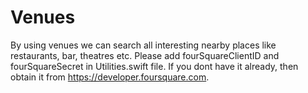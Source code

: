 # Venues
By using venues we can search all interesting nearby places like restaurants, bar, theatres etc.   Please add fourSquareClientID and  fourSquareSecret in Utilities.swift file.  If you dont have it already, then obtain it from https://developer.foursquare.com.
